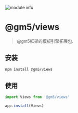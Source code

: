 ![module info](https://nodei.co/npm/@gm5/views.png?downloads=true&downloadRank=true&stars=true)

# @gm5/views

> @gm5框架的模板引擎拓展包.

## 安装

```bash
npm install @gm5/views
```


## 使用

```js
import Views from '@gm5/views'

app.install(Views)

```


